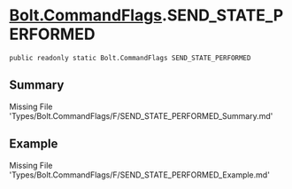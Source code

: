 # [Bolt.CommandFlags](Types/Bolt.CommandFlags.md).SEND_STATE_PERFORMED
`public readonly static Bolt.CommandFlags SEND_STATE_PERFORMED`
## Summary
Missing File 'Types/Bolt.CommandFlags/F/SEND_STATE_PERFORMED_Summary.md'
## Example
Missing File 'Types/Bolt.CommandFlags/F/SEND_STATE_PERFORMED_Example.md'
